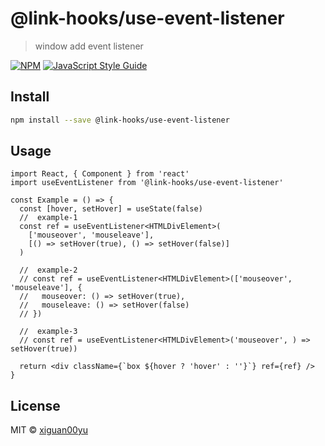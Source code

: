 # @link-hooks/use-event-listener

> window add event listener

[![NPM](https://img.shields.io/npm/v/@link-hooks/use-event-listener.svg)](https://www.npmjs.com/package/@link-hooks/use-event-listener) [![JavaScript Style Guide](https://img.shields.io/badge/code_style-standard-brightgreen.svg)](https://standardjs.com)

## Install

```bash
npm install --save @link-hooks/use-event-listener
```

## Usage

```tsx
import React, { Component } from 'react'
import useEventListener from '@link-hooks/use-event-listener'

const Example = () => {
  const [hover, setHover] = useState(false)
  //  example-1
  const ref = useEventListener<HTMLDivElement>(
    ['mouseover', 'mouseleave'],
    [() => setHover(true), () => setHover(false)]
  )

  //  example-2
  // const ref = useEventListener<HTMLDivElement>(['mouseover', 'mouseleave'], {
  //   mouseover: () => setHover(true),
  //   mouseleave: () => setHover(false)
  // })

  //  example-3
  // const ref = useEventListener<HTMLDivElement>('mouseover', ) => setHover(true))

  return <div className={`box ${hover ? 'hover' : ''}`} ref={ref} />
}
```

## License

MIT © [xiguan00yu](https://github.com/xiguan00yu)
